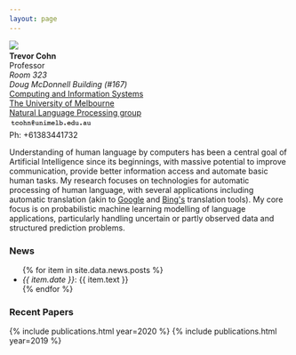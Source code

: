 ```yaml
---
layout: page
---
```


<div class="row">
    <div class="col-sm-3">
	<img border=0 src="{{ site.baseurl }}public/mug18.png">
    </div> 
    <div class="col-sm-9">
	  <div class="row">
	    <div class="col-sm-3">
	      <b>Trevor Cohn</b>
	      <br>Professor 
	      <address>
		Room 323<br/>
		Doug McDonnell Building (#167)
	      </address>
	    </div>
		<div class="col-sm-7">
		  <a href="http://www.cis.unimelb.edu.au">Computing and Information Systems</a><br/>
		  <a href="http://www.unimelb.edu.au">The University of Melbourne</a><br/>
		  <a href="http://uom-nlp.github.io/">Natural Language Processing group</a>
		</div>
	  </div>
	  <div class="row">
	    <div class="col-sm-3">
	<script type="text/javascript"><!--
	document.write('<a href="' +
	'&#109;&#097;&#105;&#108;&#116;&#111;&#058;&#116;' +
	'&#099;&#111;&#104;&#110;&#064;&#117;&#110;&#105;' +
	'&#109;&#101;&#108;&#098;&#046;&#101;&#100;&#117;' +
	'&#046;&#097;&#117;&#013;&#010;">' +
	'<span class="glyphicon glyphicon-envelope"></span></a> Email');
	//-->
	</script>
	<noscript><IMG alt="E-mail" border=0 src="./email.jpg"></noscript>
	    </div>
	    <div class="col-sm-7"> Ph: +61383441732 </div>
	    </div>
	</div>
    </div>

<p class="message">
  Understanding of human language by computers has been a central goal of
  Artificial Intelligence since its beginnings, with massive potential to
  improve communication, provide better information access and automate basic
  human tasks. My research focuses on technologies for automatic processing of
  human language, with several applications including automatic translation 
  (akin to <a href="http://translate.google.com">Google</a> and
  <a href="http://www.bing.com/translator">Bing's</a> translation tools). 
  My core focus is on probabilistic machine learning modelling
  of language applications, particularly handling uncertain
  or partly observed data and structured prediction problems.
</p>

<h3>News</h3>
<ul>
{% for item in site.data.news.posts %}
  <li><i>{{ item.date }}</i>: {{ item.text }}</li>
{% endfor %}
</ul>

<h3>Recent Papers</h3>

{% include publications.html year=2020 %}
{% include publications.html year=2019 %}
